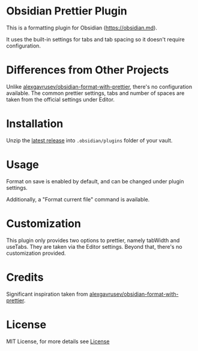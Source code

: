 # Obsidian Prettier Plugin

This is a formatting plugin for Obsidian (https://obsidian.md).

It uses the built-in settings for tabs and tab spacing so it doesn't require configuration.

# Differences from Other Projects

Unlike [alexgavrusev/obsidian-format-with-prettier](https://github.com/alexgavrusev/obsidian-format-with-prettier), there's no configuration available. The common prettier settings, tabs and number of spaces are taken from the official settings under Editor.

# Installation

Unzip the [latest release](https://github.com/dylanarmstrong/obsidian-prettier-plugin/releases/latest) into `.obsidian/plugins` folder of your vault.

# Usage

Format on save is enabled by default, and can be changed under plugin settings.

Additionally, a "Format current file" command is available.

# Customization

This plugin only provides two options to prettier, namely tabWidth and useTabs. They are taken via the Editor settings. Beyond that, there's no customization provided.

# Credits

Significant inspiration taken from [alexgavrusev/obsidian-format-with-prettier](https://github.com/alexgavrusev/obsidian-format-with-prettier).

# License

MIT License, for more details see [License](./LICENSE)
